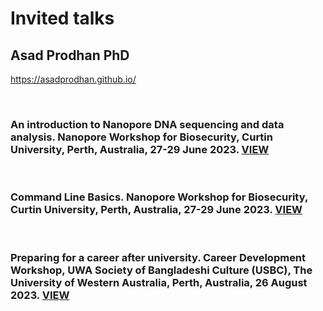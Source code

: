 # **Invited talks** <br />



## **Asad Prodhan PhD** 
https://asadprodhan.github.io/

<br />



### **An introduction to Nanopore DNA sequencing and data analysis. Nanopore Workshop for Biosecurity, Curtin University, Perth, Australia, 27-29 June 2023.** [VIEW](https://github.com/asadprodhan/Conference_Talks/blob/main/Nanopore_Workshop_AsadProdhan_DPIRD.pdf) 


<br />


### **Command Line Basics. Nanopore Workshop for Biosecurity, Curtin University, Perth, Australia, 27-29 June 2023.** [VIEW](https://github.com/asadprodhan/Conference_Talks/blob/main/Command_Line_Basics_AsadProdhan.pdf) 


<br />


### **Preparing for a career after university. Career Development Workshop, UWA Society of Bangladeshi Culture (USBC), The University of Western Australia, Perth, Australia, 26 August 2023.** [VIEW](https://github.com/asadprodhan/Invited_talks/blob/main/2023-08-26_UWA_Career_Dev_Workshop_AP_V5.pdf) 


<br />


